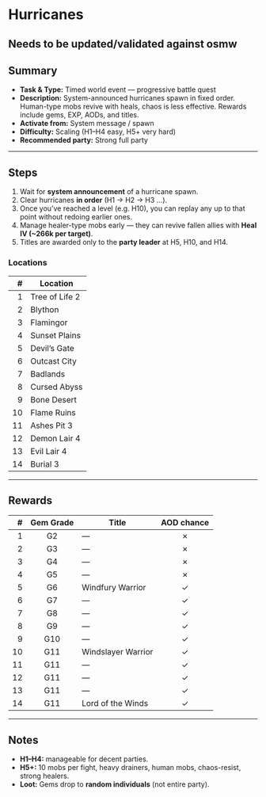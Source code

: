 # Hurricanes

## Needs to be updated/validated against osmw


## Summary
- **Task & Type:** Timed world event — progressive battle quest
- **Description:** System-announced hurricanes spawn in fixed order. Human-type mobs revive with heals, chaos is less effective. Rewards include gems, EXP, AODs, and titles.
- **Activate from:** System message / spawn
- **Difficulty:** Scaling (H1–H4 easy, H5+ very hard)
- **Recommended party:** Strong full party

---

## Steps
1. Wait for **system announcement** of a hurricane spawn.  
2. Clear hurricanes **in order** (H1 → H2 → H3 …).  
3. Once you’ve reached a level (e.g. H10), you can replay any up to that point without redoing earlier ones.  
4. Manage healer-type mobs early — they can revive fallen allies with **Heal IV (~266k per target)**.  
5. Titles are awarded only to the **party leader** at H5, H10, and H14.  

### Locations
| # | Location       |
|--:|----------------|
| 1 | Tree of Life 2 |
| 2 | Blython        |
| 3 | Flamingor      |
| 4 | Sunset Plains  |
| 5 | Devil’s Gate   |
| 6 | Outcast City   |
| 7 | Badlands       |
| 8 | Cursed Abyss   |
| 9 | Bone Desert    |
| 10| Flame Ruins    |
| 11| Ashes Pit 3    |
| 12| Demon Lair 4   |
| 13| Evil Lair 4    |
| 14| Burial 3       |

---

## Rewards
| # | Gem Grade | Title                | AOD chance |
|--:|:---------:|----------------------|:----------:|
| 1 | G2        | —                    | ✗ |
| 2 | G3        | —                    | ✗ |
| 3 | G4        | —                    | ✗ |
| 4 | G5        | —                    | ✗ |
| 5 | G6        | Windfury Warrior     | ✓ |
| 6 | G7        | —                    | ✓ |
| 7 | G8        | —                    | ✓ |
| 8 | G9        | —                    | ✓ |
| 9 | G10       | —                    | ✓ |
| 10| G11       | Windslayer Warrior   | ✓ |
| 11| G11       | —                    | ✓ |
| 12| G11       | —                    | ✓ |
| 13| G11       | —                    | ✓ |
| 14| G11       | Lord of the Winds    | ✓ |

---

## Notes
- **H1–H4:** manageable for decent parties.  
- **H5+:** 10 mobs per fight, heavy drainers, human mobs, chaos-resist, strong healers.  
- **Loot:** Gems drop to **random individuals** (not entire party).  
